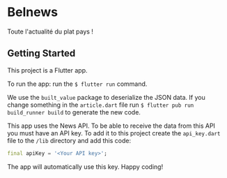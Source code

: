 # Belnews

Toute l'actualité du plat pays !

## Getting Started

This project is a Flutter app.

To run the app: run the `$ flutter run` command.

We use the `built_value` package to deserialize the JSON data. If you change something in the `article.dart` file run `$ flutter pub run build_runner build` to generate the new code.

This app uses the News API. To be able to receive the data from this API you must have an API key. To add it to this project create the `api_key.dart` file to the `/lib` directory and add this code:

```dart
final apiKey = '<Your API key>';
```

The app will automatically use this key. Happy coding!